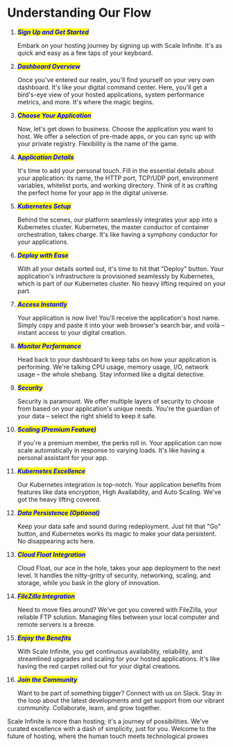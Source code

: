 # Understanding Our Flow

1.  _<mark style="color:blue;">**Sign Up and Get Started**</mark>_

    Embark on your hosting journey by signing up with Scale Infinite. It's as quick and easy as a few taps of your keyboard.
2.  _<mark style="color:blue;">**Dashboard Overview**</mark>_

    Once you've entered our realm, you'll find yourself on your very own dashboard. It's like your digital command center. Here, you'll get a bird's-eye view of your hosted applications, system performance metrics, and more. It's where the magic begins.
3.  _<mark style="color:blue;">**Choose Your Application**</mark>_

    Now, let's get down to business. Choose the application you want to host. We offer a selection of pre-made apps, or you can sync up with your private registry. Flexibility is the name of the game.
4.  <mark style="color:blue;">**A**</mark>_<mark style="color:blue;">**pplication Details**</mark>_

    It's time to add your personal touch. Fill in the essential details about your application: its name, the HTTP port, TCP/UDP port, environment variables, whitelist ports, and working directory. Think of it as crafting the perfect home for your app in the digital universe.
5.  _<mark style="color:blue;">**Kubernetes Setup**</mark>_

    Behind the scenes, our platform seamlessly integrates your app into a Kubernetes cluster. Kubernetes, the master conductor of container orchestration, takes charge. It's like having a symphony conductor for your applications.
6.  _<mark style="color:blue;">**Deploy with Ease**</mark>_

    With all your details sorted out, it's time to hit that "Deploy" button. Your application's infrastructure is provisioned seamlessly by Kubernetes, which is part of our Kubernetes cluster. No heavy lifting required on your part.
7.  _<mark style="color:blue;">**Access Instantly**</mark>_

    Your application is now live! You'll receive the application's host name. Simply copy and paste it into your web browser's search bar, and voilà – instant access to your digital creation.
8.  _<mark style="color:blue;">**Monitor Performance**</mark>_

    Head back to your dashboard to keep tabs on how your application is performing. We're talking CPU usage, memory usage, I/O, network usage – the whole shebang. Stay informed like a digital detective.
9.  _<mark style="color:blue;">**Security**</mark>_

    Security is paramount. We offer multiple layers of security to choose from based on your application's unique needs. You're the guardian of your data – select the right shield to keep it safe.
10. _<mark style="color:blue;">**Scaling (Premium Feature)**</mark>_

    If you're a premium member, the perks roll in. Your application can now scale automatically in response to varying loads. It's like having a personal assistant for your app.
11. _<mark style="color:blue;">**Kubernetes Excellence**</mark>_

    Our Kubernetes integration is top-notch. Your application benefits from features like data encryption, High Availability, and Auto Scaling. We've got the heavy lifting covered.
12. _<mark style="color:blue;">**Data Persistence (Optional)**</mark>_

    Keep your data safe and sound during redeployment. Just hit that "Go" button, and Kubernetes works its magic to make your data persistent. No disappearing acts here.
13. _<mark style="color:blue;">**Cloud Float Integration**</mark>_

    Cloud Float, our ace in the hole, takes your app deployment to the next level. It handles the nitty-gritty of security, networking, scaling, and storage, while you bask in the glory of innovation.
14. _<mark style="color:blue;">**FileZilla Integration**</mark>_

    Need to move files around? We've got you covered with FileZilla, your reliable FTP solution. Managing files between your local computer and remote servers is a breeze.
15. _<mark style="color:blue;">**Enjoy the Benefits**</mark>_

    With Scale Infinite, you get continuous availability, reliability, and streamlined upgrades and scaling for your hosted applications. It's like having the red carpet rolled out for your digital creations.
16. _<mark style="color:blue;">**Join the Community**</mark>_

    Want to be part of something bigger? Connect with us on Slack. Stay in the loop about the latest developments and get support from our vibrant community. Collaborate, learn, and grow together.

Scale Infinite is more than hosting; it's a journey of possibilities. We've curated excellence with a dash of simplicity, just for you. Welcome to the future of hosting, where the human touch meets technological prowes
